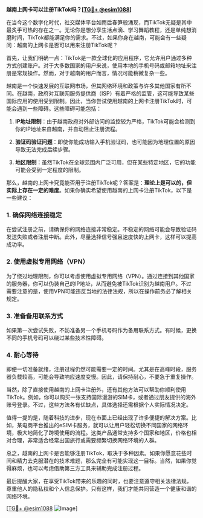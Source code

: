 **越南上网卡可以注册TikTok吗？[[TG💪+ @esim1088](https://t.me/s/esim1088)]**

在当今这个数字化时代，社交媒体平台如雨后春笋般涌现，而TikTok无疑是其中最炙手可热的存在之一。无论你是想分享生活点滴、学习舞蹈教程，还是单纯想消磨时间，TikTok都能满足你的需求。不过，如果你身在越南，可能会有一些疑问：越南的上网卡是否可以用来注册TikTok呢？

首先，让我们明确一点：TikTok是一款全球化的应用程序，它允许用户通过多种方式创建账户。对于大多数国家的用户来说，使用本地的手机号码或邮箱地址来注册是常规操作。然而，对于越南的用户而言，情况可能稍微复杂一些。

越南是一个快速发展的互联网市场，但其网络环境和政策与许多其他国家有所不同。在越南，政府对互联网服务提供商（ISP）有着严格的监管，这可能导致某些国际应用的使用受到限制。因此，当你尝试使用越南的上网卡注册TikTok时，可能会遇到一些障碍。这些障碍可能包括：

1. **IP地址限制**：由于越南政府对外部访问的监控较为严格，TikTok可能会检测到你的IP地址来自越南，并自动阻止注册流程。
   
2. **验证码验证问题**：即使你能成功输入手机验证码，也可能因为地理位置的原因导致无法完成后续步骤。

3. **地区限制**：虽然TikTok在全球范围内广泛可用，但在某些特定地区，它的功能可能会受到一定程度的限制。

那么，越南的上网卡究竟能否用于注册TikTok呢？答案是：**理论上是可以的，但实际上存在一定的难度**。如果你确实希望使用越南的上网卡注册TikTok，以下是一些建议：

### 1. 确保网络连接稳定

在尝试注册之前，请确保你的网络连接非常稳定。不稳定的网络可能会导致验证码发送失败或者注册中断。此外，尽量选择信号强且速度快的上网卡，这样可以提高成功率。

### 2. 使用虚拟专用网络（VPN）

为了绕过地理限制，你可以考虑使用虚拟专用网络（VPN）。通过连接到其他国家的服务器，你可以伪装自己的IP地址，从而避免被TikTok识别为越南用户。不过需要注意的是，使用VPN可能违反当地的法律法规，所以在操作前务必了解相关规定。

### 3. 准备备用联系方式

如果第一次尝试失败，不妨准备另一个手机号码作为备用联系方式。有时候，更换不同的手机号码可以绕过某些技术性障碍。

### 4. 耐心等待

即便一切准备就绪，注册过程仍然可能需要一定的时间。尤其是在高峰时段，服务器负载较高，可能会导致响应速度变慢。因此，请保持耐心，不要急于重复操作。

当然，除了直接使用越南的上网卡注册外，还有其他方法可以帮助你顺利使用TikTok。例如，你可以购买一张支持国际漫游的SIM卡，或者通过朋友提供的海外账号登录。不过，这些方法各有优缺点，具体选择还需根据个人实际情况决定。

值得一提的是，随着科技的进步，现在市面上已经出现了许多便捷的解决方案。比如，某电商平台推出的eSIM卡服务，就可以让用户轻松切换不同国家的网络环境，极大地简化了跨境使用的流程。这类产品通常支持多个国家和地区，价格也相对合理，非常适合经常出国旅行或需要频繁切换网络环境的人群。

总之，越南的上网卡是否能够注册TikTok，取决于多种因素。如果你愿意花些时间和精力去克服潜在的技术难题，那么完全有可能实现这一目标。当然，如果你觉得麻烦，也可以考虑借助第三方工具来辅助完成注册过程。

最后提醒大家，在享受TikTok带来的乐趣的同时，也要注意遵守相关法律法规，尊重他人的隐私权和个人信息保护。只有这样，我们才能共同营造一个健康和谐的网络环境。

[[TG💪+ @esim1088](https://t.me/s/esim1088) ![Image](https://i.postimg.cc/4NQfJmqS/Snipaste-2025-05-13-00-14-12.png)]